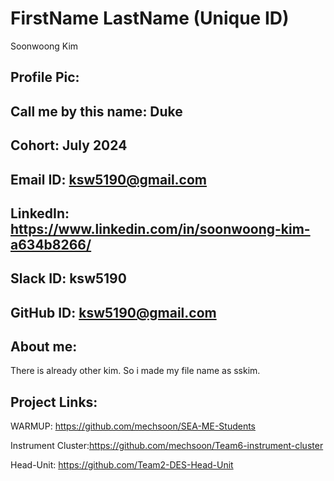 # FirstName LastName (Unique ID)
Soonwoong Kim
## Profile Pic:

## Call me by this name: Duke
## Cohort: July 2024
## Email ID: ksw5190@gmail.com
## LinkedIn: https://www.linkedin.com/in/soonwoong-kim-a634b8266/
## Slack ID: ksw5190
## GitHub ID: ksw5190@gmail.com
## About me: 
There is already other kim. So i made my file name as sskim.
## Project Links:
WARMUP: https://github.com/mechsoon/SEA-ME-Students

Instrument Cluster:https://github.com/mechsoon/Team6-instrument-cluster


Head-Unit: https://github.com/Team2-DES-Head-Unit